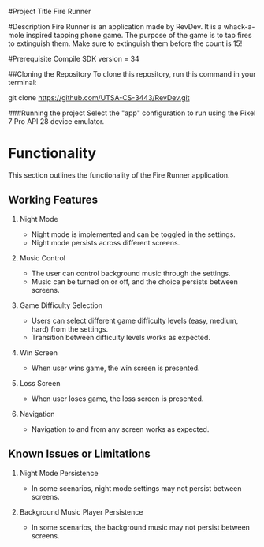 #Project Title
Fire Runner

#Description
Fire Runner is an application made by RevDev. It is a whack-a-mole inspired tapping phone game. The purpose of the game is to 
tap fires to extinguish them. Make sure to extinguish them before the count is 15!


#Prerequisite
Compile SDK version = 34

##Cloning the Repository
To clone this repository, run this command in your terminal:

git clone https://github.com/UTSA-CS-3443/RevDev.git

###Running the project
Select the "app" configuration to run using the Pixel 7 Pro API 28 device emulator.

# Functionality

This section outlines the functionality of the Fire Runner application.


## Working Features


1. Night Mode
    - Night mode is implemented and can be toggled in the settings.
    - Night mode persists across different screens.


2. Music Control
    - The user can control background music through the settings.
    - Music can be turned on or off, and the choice persists between screens.


3. Game Difficulty Selection
    - Users can select different game difficulty levels (easy, medium, hard) from the settings.
    - Transition between difficulty levels works as expected.


4. Win Screen
    - When user wins game, the win screen is presented.


5. Loss Screen
    - When user loses game, the loss screen is presented.


6. Navigation
    - Navigation to and from any screen works as expected.


## Known Issues or Limitations


1. Night Mode Persistence
    - In some scenarios, night mode settings may not persist between screens.


1. Background Music Player Persistence
    - In some scenarios, the background music may not persist between screens.